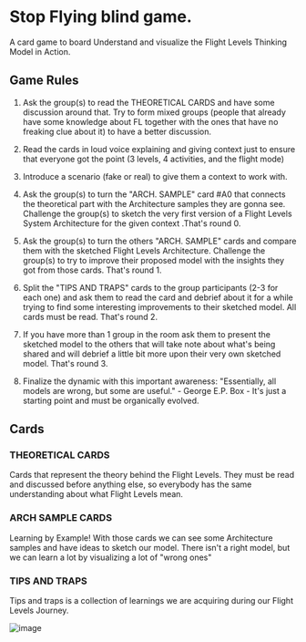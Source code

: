 # Stop Flying blind game.

A card game to board Understand and visualize the Flight Levels Thinking Model in Action.

## Game Rules

1. Ask the group(s) to read the THEORETICAL CARDS  and have some discussion around that. Try to form mixed groups (people that already have some knowledge about FL together with the ones that have no freaking clue about it) to have a better discussion.

2. Read the cards in loud voice explaining and giving context just to ensure that everyone got the point (3 levels, 4 activities, and the flight mode) 

3. Introduce a scenario (fake or real)  to give them a context to work with.


4. Ask the group(s) to turn the "ARCH. SAMPLE" card #A0 that connects the theoretical part with the Architecture samples they are gonna see. Challenge the group(s) to sketch the very first version of a Flight Levels System Architecture for the given context .That's round 0.


5. Ask the group(s) to turn the others  "ARCH. SAMPLE" cards  and compare them with the sketched Flight Levels Architecture. Challenge the group(s) to try to improve their proposed model with the insights they got from those cards. That's round 1.



6. Split the "TIPS AND TRAPS" cards to the group participants (2-3 for each one) and ask them to read the card and debrief about it for a while trying to find some interesting improvements to their sketched model. All cards must be read. That's round 2.

7. If you have more than 1 group in the room ask them to present the sketched model to the others that will take note about what's being shared and will debrief a little bit more upon their very own sketched model. That's round 3.

8. Finalize the dynamic with this important awareness:   "Essentially, all models are wrong, but some are useful." - George E.P. Box  - It's just a starting point and must be organically evolved.



## Cards

### THEORETICAL CARDS
Cards that represent  the theory behind the Flight Levels. They must be read and discussed before anything else, so everybody has the same understanding about what Flight Levels mean.

### ARCH SAMPLE CARDS
Learning by Example! With those cards we can see some Architecture samples and have ideas to sketch our model. There isn't a right model, but we can learn a lot by visualizing a lot of "wrong ones" 

### TIPS AND TRAPS
Tips and traps is a collection of learnings we are acquiring during our  Flight Levels Journey.

![image](https://drive.google.com/uc?export=view&id=1OzP8Siqnn8RkmXIKQZXmt9JndbJLT)
